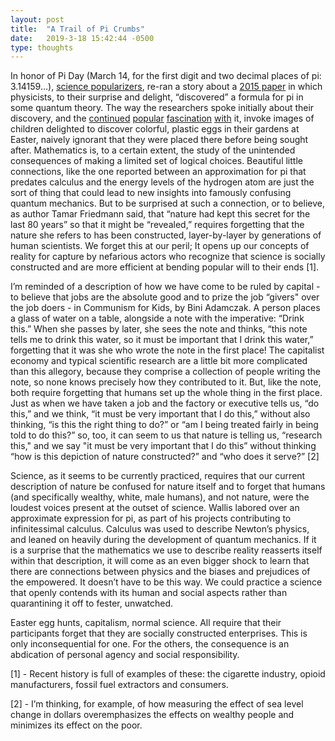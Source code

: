 ```yaml
---
layout: post
title:  "A Trail of Pi Crumbs"
date:   2019-3-18 15:42:44 -0500
type: thoughts
---
```


In honor of Pi Day (March 14, for the first digit and two decimal places of pi: 3.14159…), [science popularizers](https://www.sciencealert.com/a-classic-formula-for-pi-is-hidden-in-hydrogen-atoms), re-ran a story about a [2015 paper](https://aip.scitation.org/doi/pdf/10.1063/1.4930800?class=pdf) in which physicists, to their surprise and delight, “discovered” a formula for pi in some quantum theory. The way the researchers spoke initially about their discovery, and the [continued](https://www.futurity.org/pi-quantum-mechanics-1046522-2/) [popular](https://www.eurekalert.org/pub_releases/2015-11/aiop-ndo110915.php) [fascination](https://www.sciencedaily.com/releases/2015/11/151110115704.htm) [with](https://gizmodo.com/theres-a-hidden-connection-between-pi-and-quantum-mecha-1742171078) it, invoke images of children delighted to discover colorful, plastic eggs in their gardens at Easter, naively ignorant that they were placed there before being sought after. Mathematics is, to a certain extent, the study of the unintended consequences of making a limited set of logical choices. Beautiful little connections, like the one reported between an approximation for pi that predates calculus and the energy levels of the hydrogen atom are just the sort of thing that could lead to new insights into famously confusing quantum mechanics. But to be surprised at such a connection, or to believe, as author Tamar Friedmann said, that “nature had kept this secret for the last 80 years” so that it might be “revealed,” requires forgetting that the nature she refers to has been constructed, layer-by-layer by generations of human scientists. We forget this at our peril; It opens up our concepts of reality for capture by nefarious actors who recognize that science is socially constructed and are more efficient at bending popular will to their ends [1].

I’m reminded of a description of how we have come to be ruled by capital - to believe that jobs are the absolute good and to prize the job “givers" over the job doers - in Communism for Kids, by Bini Adamczak. A person places a glass of water on a table, alongside a note with the imperative: “Drink this.” When she passes by later, she sees the note and thinks, “this note tells me to drink this water, so it must be important that I drink this water,” forgetting that it was she who wrote the note in the first place! The capitalist economy and typical scientific research are a little bit more complicated than this allegory, because they comprise a collection of people writing the note, so none knows precisely how they contributed to it. But, like the note, both require forgetting that humans set up the whole thing in the first place. Just as when we have taken a job and the factory or executive tells us, “do this,” and we think, “it must be very important that I do this,” without also thinking, “is this the right thing to do?” or “am I being treated fairly in being told to do this?” so, too, it can seem to us that nature is telling us, “research this," and we say "it must be very important that I do this” without thinking “how is this depiction of nature constructed?” and “who does it serve?” [2]

Science, as it seems to be currently practiced, requires that our current description of nature be confused for nature itself and to forget that humans (and specifically wealthy, white, male humans), and not nature, were the loudest voices present at the outset of science. Wallis labored over an approximate expression for pi, as part of his projects contributing to infinitessimal calculus. Calculus was used to describe Newton’s physics, and leaned on heavily during the development of quantum mechanics. If it is a surprise that the mathematics we use to describe reality reasserts itself within that description, it will come as an even bigger shock to learn that there are connections between physics and the biases and prejudices of the empowered. It doesn’t have to be this way. We could practice a science that openly contends with its human and social aspects rather than quarantining it off to fester, unwatched.

Easter egg hunts, capitalism, normal science. All require that their participants forget that they are socially constructed enterprises. This is only inconsequential for one. For the others, the consequence is an abdication of personal agency and social responsibility.

[1] - Recent history is full of examples of these: the cigarette industry, opioid manufacturers, fossil fuel extractors and consumers.

[2] - I’m thinking, for example, of how measuring the effect of sea level change in dollars overemphasizes the effects on wealthy people and minimizes its effect on the poor.
